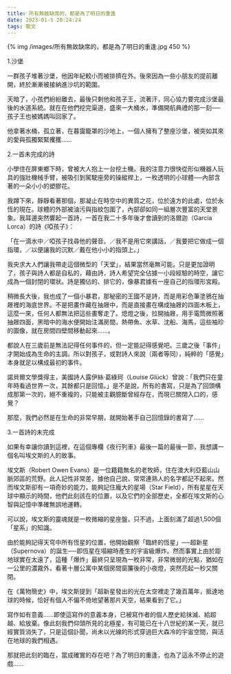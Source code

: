 ```yaml
---
title: 所有無故缺席的，都是為了明日的重逢
date: 2023-01-5 20:24:24
tags: 散文
---
```


{% img /images/所有無故缺席的，都是為了明日的重逢.jpg 450 %}

1.沙堡

一群孩子堆著沙堡，他因年紀較小而被排擠在外。後來因為一些小朋友的提前離開，終於漸漸被接納進沙坑的範圍。

天暗了，小孩們紛紛離去，最後只剩他和孩子王，流著汗，同心協力要完成沙堡最後的水道系統。就在在他們挖完渠道，盛來一大桶水，準備開航典禮的那一刻──孩子王也被媽媽叫回家了。

他拿著水桶，孤立著，在暮靄籠罩的沙地上，一個人擁有了整座沙堡，被突如其來的愛與孤獨緊緊攫獲……

2.一首未完成的詩

小學住在屏東鄉下時，曾被大人抱上一台挖土機。我的注意力很快從形似機器人玩具的強壯機械手臂，被吸引到駕駛座旁的操縱桿上，一枚透明的小球體──內部含著的一朵小小的塑膠花。

我蹲下來，靜靜看著那個，那凝止在時空中的異質之花，位於遠方的此處，位於永恆的現在。球體的外部被油污與指紋包圍了，內部卻如同一組層次豐富的天堂景象。我耳邊突然響起一首詩，一首在我二十多年後才會讀到的洛爾迦（García Lorca）的詩《啞孩子》：

「在一滴水中／啞孩子找尋他的聲音。／我不是用它來講話，／我要把它做成一個指環，／以便讓我的沉默／戴在他小小的指頭上。」

我央求大人們讓我帶走這個微型的「天堂」，結果當然毫無可能。只是更加證明了，孩子與詩人都是自私的，藉由詩，詩人希望完全佔據一小段經驗的時空，讓它成為一個封閉的環狀。詩是獨佔的、排它的，像暴君據有一座自己的指環形宮殿。

稍微長大後，我也成了一個小暴君，那秘密的王國不是詩，而是用彩色筆塗鴉在抽屜裡的海底世界。不是把畫作藏在抽屜中，而是直接畫在構成抽屜的四面木板上，這麼一來，任何人都無法把這些畫奪走了。熄燈之後，拉開抽屜，用手電筒微照著抽屜四面，黑暗中的海水便開始注滿房間，熱帶魚、水草、沈船、海馬，這些袖珍的圖像，就在房間四壁間移動起來……。

都說人在三歲前是無法記得任何事件的，但一定能記得感覺吧。三歲之後「事件」才開始成為生命的主調。所以對孩子，或對詩人來說（兩者等同），純粹的「感覺」本身就足以構成最初的事件。

諾貝爾文學獎得主，美國詩人露伊絲·葛綠珂（Louise Glück）曾說：「我們只在童年時看過世界一次，其餘都只是回憶。」是不是說，所有的書寫，只是為了回頭構成那第一次的，絕不重複的，只能被主觀臆斷曾經存在，而現已關閉入口的，感覺？

那麼，我們必然是在生命的非常早期，就開始著手自己回憶錄的書寫了……

3.一首詩的未完成

如果有幸讓你讀到這裡，在這個專欄《夜行列車》最後一篇的最後一節，我想講一個名叫埃文斯的人的故事。

埃文斯（Robert Owen Evans）是一位籍籍無名的老牧師，住在澳大利亞藍山山脈郊區的荒野。此人記性非常差，據他自己說，常常連熟人的名字都記不起來。然而埃文斯卻有一項奇妙的能力，能夠記住龐大的星場（Star Field），所有星星在天球中顯示的時間，他們此刻該在的位置，以及它們的全部歷史，全都在埃文斯的心智與記憶中準確無誤地運轉。

可以說，埃文斯的靈魂就是一枚微縮的星座盤，只不過，上面刻滿了超過1,500個「星系」的知識。

由於能夠記得天穹中所有恆星的位置，他開始觀察「臨終的恆星」──超新星（Supernova）的誕生──即恆星在塌縮時產生的宇宙級爆炸。然而事實上由於距地球實在太遠了，這種「爆炸」最終只呈現為一枚非常，非常微弱的光點，猶如在一公里的濃霧外，看著十層公寓中某個房間窗簾後的小夜燈，突然亮起一秒又關閉。

在《萬物簡史》中，埃文斯提到「超新星發出的光在太空裡走了幾百萬年，抵達地球的時候，恰好有個人不偏不倚地望著那片天空，結果看到了它。」

寫作如有意義……即使這寫作的意義本身，已被寫作者的個人歷史給抹滅、給超越、給放棄。像此刻我們仰頭所見的北極星，有可能已在十八世紀的某一天，就已經實質消失了，只是這個訃聞，尚未以光線的形式穿過巨大森冷的宇宙空間，與活在地球的我們相遇。

那就把此刻的臨在，當成確實的存在吧？為了明日的重逢，也為了這永不停止的遊戲……




